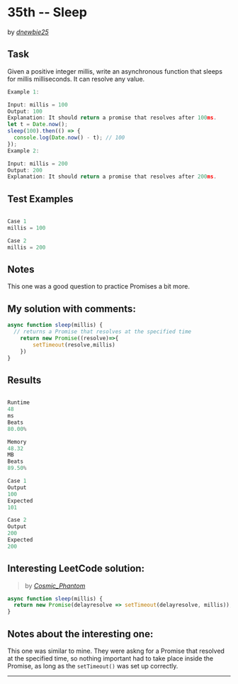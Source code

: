 # 35th -- Sleep





by *[dnewbie25](https://leetcode.com/u/dnewbie25/)*


## Task

Given a positive integer millis, write an asynchronous function that sleeps for millis milliseconds. It can resolve any value.
```js
Example 1:

Input: millis = 100
Output: 100
Explanation: It should return a promise that resolves after 100ms.
let t = Date.now();
sleep(100).then(() => {
  console.log(Date.now() - t); // 100
});
Example 2:

Input: millis = 200
Output: 200
Explanation: It should return a promise that resolves after 200ms.
```


## Test Examples

```js

Case 1
millis = 100

Case 2
millis = 200

```


## Notes

This one was a good question to practice Promises a bit more.

## My solution with comments:

```js
async function sleep(millis) {
  // returns a Promise that resolves at the specified time
    return new Promise((resolve)=>{
        setTimeout(resolve,millis)
    })
}
```


## Results

```js

Runtime
48
ms
Beats
80.00%

Memory
48.32
MB
Beats
89.50%

Case 1
Output
100
Expected
101

Case 2
Output
200
Expected
200
```

## Interesting LeetCode solution:
> by *[Cosmic_Phantom](https://leetcode.com/problems/sleep/solutions/3525419/promise-examples-dry-run-usecase-o-1-js-ts-beginner-friendly-day11)*

```js
async function sleep(millis) {
  return new Promise(delayresolve => setTimeout(delayresolve, millis));
}
```

## Notes about the interesting one:

This one was similar to mine. They were askng for a Promise that resolved at the specified time, so nothing important had to take place inside the Promise, as long as the `setTimeout()` was set up correctly.

---